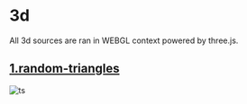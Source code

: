 # 3d

All 3d sources are ran in WEBGL context powered by three.js.

## [1.random-triangles](https://github.com/mattverse/what-i-love/tree/main/3d/1-random-triangles)

![ts](https://user-images.githubusercontent.com/45252226/176423149-26e063b9-a2ad-495b-b490-66e92847ff71.gif)
